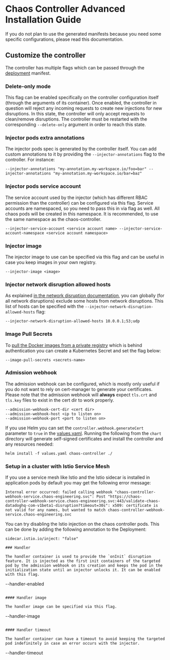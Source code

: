 # Chaos Controller Advanced Installation Guide

If you do not plan to use the generated manifests because you need some specific configurations, please read this documentation.

## Customize the controller

The controller has multiple flags which can be passed through the [deployment](../chart/templates/deployment.yaml) manifest.

### Delete-only mode

This flag can be enabled specifically on the controller configuration itself (through the arguments of its container). Once enabled, the controller in question will reject any incoming requests to create new injections for new disruptions. In this state, the controller will only accept requests to clean/remove disruptions. The controller must be restarted with the corresponding `--delete-only` argument in order to reach this state.

### Injector pods extra annotations

The injector pods spec is generated by the controller itself. You can add custom annotations to it by providing the `--injector-annotations` flag to the controller. For instance:

```
--injector-annotations "my-annotation.my-workspace.io/foo=bar" --injector-annotations "my-annotation.my-workspace.io/bar=baz"
```

### Injector pods service account

The service account used by the injector (which has different RBAC permission than the controller) can be configured via this flag.
Service accounts are namespaced, so you need to pass this in via flag as well. All chaos pods will be created in this namespace. It is recommended,
 to use the same namespace as the chaos-controller.

```
--injector-service-account <service account name> --injector-service-account-namespace <service account namespace>
```

### Injector image

The injector image to use can be specified via this flag and can be useful in case you keep images in your own registry.

```
--injector-image <image>
```

### Injector network disruption allowed hosts

As explained [in the network disruption documentation](../docs/network_disruption/hosts.md), you can globally (for all network disruptions) exclude some hosts from network disruptions. This list of hosts can be specified with the `--injector-network-disruption-allowed-hosts` flag:

```
--injector-network-disruption-allowed-hosts 10.0.0.1;53;udp
```

### Image Pull Secrets

To [pull the Docker images from a private registry](https://kubernetes.io/docs/tasks/configure-pod-container/pull-image-private-registry) which is behind authentication you can create a Kubernetes Secret and set the flag below:
```
--image-pull-secrets <secrets-name>
```

### Admission webhook

The admission webhook can be configured, which is mostly only useful if you do not want to rely on cert-manager to generate your certificates. Please note that the admission webhook will **always** expect `tls.crt` and `tls.key` files to exist in the cert dir to work properly.

```
--admission-webhook-cert-dir <cert dir>
--admission-webhook-host <ip to listen on>
--admission-webhook-port <port to listen on>
```

If you use Helm you can set the `controller.webhook.generateCert` parameter to `true` in the [values.yaml](../chart/values.yaml). Running the following from the `chart` directory will generate self-signed certificates and install the controller and any resources needed:

```
helm install -f values.yaml chaos-controller ./
```

### Setup in a cluster with Istio Service Mesh

If you use a service mesh like Istio and the Istio sidecar is installed in application pods by default you may get the following error message:
```
Internal error occurred: failed calling webhook "chaos-controller-webhook-service.chaos-engineering.svc": Post "https://chaos-controller-webhook-service.chaos-engineering.svc:443/validate-chaos-datadoghq-com-v1beta1-disruption?timeout=30s": x509: certificate is not valid for any names, but wanted to match chaos-controller-webhook-service.chaos-engineering.svc
```

You can try disabling the Istio injection on the chaos controller pods. This can be done by adding the following annotation to the Deployment:
```
sidecar.istio.io/inject: "false"

### Handler

The handler container is used to provide the `onInit` disruption feature. It is injected as the first init containers of the targeted pod by the admission webhook on its creation and keeps the pod in the initialization state until an injector unlocks it. It can be enabled with this flag.

```
--handler-enabled
```

#### Handler image

The handler image can be specified via this flag.

```
--handler-image <image>
```

#### Handler timeout

The handler container can have a timeout to avoid keeping the targeted pod indefinitely in case an error occurs with the injector.

```
--handler-timeout <duration>
```
